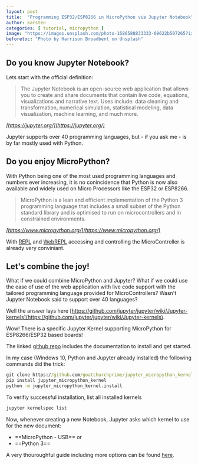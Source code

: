```yaml
---
layout: post
title:  "Programming ESP32/ESP8266 in MicroPython via Jupyter Notebook"
author: karsten
categories: [ tutorial, micropython ]
image: "https://images.unsplash.com/photo-1586588833333-08622b507265?ixid=MnwxMjA3fDB8MHxwaG90by1wYWdlfHx8fGVufDB8fHx8&ixlib=rb-1.2.1&auto=format&fit=crop&w=1778&q=80"
beforetoc: "Photo by Harrison Broadbent on Unsplash"
---
```


## Do you know Jupyter Notebook?
Lets start with the official definition:
> The Jupyter Notebook is an open-source web application that allows you to create and share documents that contain live code, equations, visualizations and narrative text. Uses include: data cleaning and transformation, numerical simulation, statistical modeling, data visualization, machine learning, and much more.

*[https://jupyter.org/](https://jupyter.org/)*

Jupyter supports over 40 programming languages, but - if you ask me - is by far mostly used with Python.

## Do you enjoy MicroPython?
With Python being one of the most used programming languages and numbers ever increasing, it is no conincidence that Python is now also available and widely used on Micro Processors like the ESP32 or ESP8266.

> MicroPython is a lean and efficient implementation of the Python 3 programming language that includes a small subset of the Python standard library and is optimised to run on microcontrollers and in constrained environments.

*[https://www.micropython.org/](https://www.micropython.org/)*

With [REPL](https://docs.micropython.org/en/latest/wipy/tutorial/repl.html?highlight=repl) and [WebREPL](https://docs.micropython.org/en/latest/esp8266/tutorial/repl.html?highlight=webrepl) accessing and controlling the MicroController is already very conviniant.

## Let's combine the joy!

What if we could combine MicroPython and Jupyter? What if we could use the ease of use of the web application with live code support with the tailored programming language provided for MicroControllers? Wasn't Jupyter Notebook said to support over 40 languages?

Well the answer lays here [https://github.com/jupyter/jupyter/wiki/Jupyter-kernels](https://github.com/jupyter/jupyter/wiki/Jupyter-kernels).

Wow! There is a specific Jupyter Kernel supporting MicroPython for ESP8266/ESP32 based boards!

The linked [github repo](https://github.com/goatchurchprime/jupyter_micropython_kernel/) includes the documentation to install and get started.

In my case (Windows 10, Python and Jupyter already installed) the following commands did the trick:


```cmd
git clone https://github.com/goatchurchprime/jupyter_micropython_kernel.git
pip install jupyter_micropython_kernel
python -m jupyter_micropython_kernel.install
```

To verifiy successful installation, list all installed kernels
```cmd
jupyter kernelspec list
```

Now, whenever creating a new Notebook, Jupyter asks which kernel to use for the new document:
- ==MicroPython - USB== or
- ==Python 3==

A very thouroughful guide including more options can be found [here](https://lemariva.com/blog/2019/01/micropython-programming-an-esp-using-jupyter-notebook
).